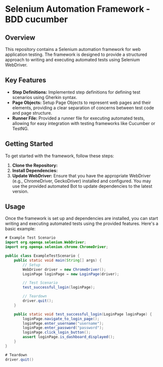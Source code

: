 # Selenium Automation Framework - BDD cucumber

## Overview
This repository contains a Selenium automation framework for web application testing. The framework is designed to provide a structured approach to writing and executing automated tests using Selenium WebDriver.

## Key Features
- **Step Definitions:** Implemented step definitions for defining test scenarios using Gherkin syntax.
- **Page Objects:** Setup Page Objects to represent web pages and their elements, providing a clear separation of concerns between test code and page structure.
- **Runner File:** Provided a runner file for executing automated tests, allowing for easy integration with testing frameworks like Cucumber or TestNG.

## Getting Started
To get started with the framework, follow these steps:

1. **Clone the Repository:**
2. **Install Dependencies:**
3. **Update WebDriver:**
   Ensure that you have the appropriate WebDriver (e.g., ChromeDriver, GeckoDriver) installed and configured. You may use the provided automated Bot to update dependencies to the latest version.

## Usage
Once the framework is set up and dependencies are installed, you can start writing and executing automated tests using the provided features. Here's a basic example:

```JAVA
# Example Test Scenario
import org.openqa.selenium.WebDriver;
import org.openqa.selenium.chrome.ChromeDriver;

public class ExampleTestScenario {
    public static void main(String[] args) {
        // Setup
        WebDriver driver = new ChromeDriver();
        LoginPage loginPage = new LoginPage(driver);

        // Test Scenario
        test_successful_login(loginPage);

        // Teardown
        driver.quit();
    }

    public static void test_successful_login(LoginPage loginPage) {
        loginPage.navigate_to_login_page();
        loginPage.enter_username("username");
        loginPage.enter_password("password");
        loginPage.click_login_button();
        assert loginPage.is_dashboard_displayed();
    }
}

# Teardown
driver.quit()
